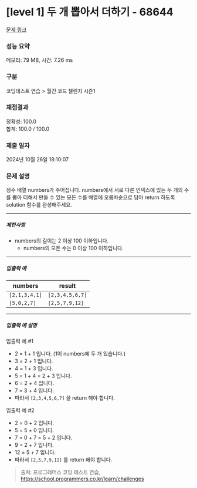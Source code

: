 # [level 1] 두 개 뽑아서 더하기 - 68644 

[문제 링크](https://school.programmers.co.kr/learn/courses/30/lessons/68644?language=java) 

### 성능 요약

메모리: 79 MB, 시간: 7.26 ms

### 구분

코딩테스트 연습 > 월간 코드 챌린지 시즌1

### 채점결과

정확성: 100.0<br/>합계: 100.0 / 100.0

### 제출 일자

2024년 10월 26일 18:10:07

### 문제 설명

<p>정수 배열 numbers가 주어집니다. numbers에서 서로 다른 인덱스에 있는 두 개의 수를 뽑아 더해서 만들 수 있는 모든 수를 배열에 오름차순으로 담아 return 하도록 solution 함수를 완성해주세요.</p>

<hr>

<h5>제한사항</h5>

<ul>
<li>numbers의 길이는 2 이상 100 이하입니다.

<ul>
<li>numbers의 모든 수는 0 이상 100 이하입니다.</li>
</ul></li>
</ul>

<hr>

<h5>입출력 예</h5>
<table class="table">
        <thead><tr>
<th>numbers</th>
<th>result</th>
</tr>
</thead>
        <tbody><tr>
<td><code>[2,1,3,4,1]</code></td>
<td><code>[2,3,4,5,6,7]</code></td>
</tr>
<tr>
<td><code>[5,0,2,7]</code></td>
<td><code>[2,5,7,9,12]</code></td>
</tr>
</tbody>
      </table>
<hr>

<h5>입출력 예 설명</h5>

<p>입출력 예 #1</p>

<ul>
<li>2 = 1 + 1 입니다. (1이 numbers에 두 개 있습니다.)</li>
<li>3 = 2 + 1 입니다.</li>
<li>4 = 1 + 3 입니다.</li>
<li>5 = 1 + 4 = 2 + 3 입니다.</li>
<li>6 = 2 + 4 입니다.</li>
<li>7 = 3 + 4 입니다.</li>
<li>따라서 <code>[2,3,4,5,6,7]</code> 을 return 해야 합니다.</li>
</ul>

<p>입출력 예 #2</p>

<ul>
<li>2 = 0 + 2 입니다.</li>
<li>5 = 5 + 0 입니다.</li>
<li>7 = 0 + 7 = 5 + 2 입니다.</li>
<li>9 = 2 + 7 입니다.</li>
<li>12 = 5 + 7 입니다.</li>
<li>따라서 <code>[2,5,7,9,12]</code> 를 return 해야 합니다.</li>
</ul>


> 출처: 프로그래머스 코딩 테스트 연습, https://school.programmers.co.kr/learn/challenges